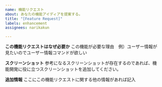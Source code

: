 ```yaml
---
name: 機能リクエスト
about: あなたの機能アイディアを提案する。
title: "[Feature Request]"
labels: enhancement
assignees: narikakun

---
```


**この機能リクエストはなぜ必要か**
この機能が必要な理由　例）ユーザー情報が見たいのでユーザー情報コマンドが欲しい

**スクリーンショット**
参考になるスクリーンショットが存在するのであれば、機能開発に役に立つスクリーンショットを追加してください。

**追加情報**
ここにこの機能リクエストに関する他の情報があれば記入
